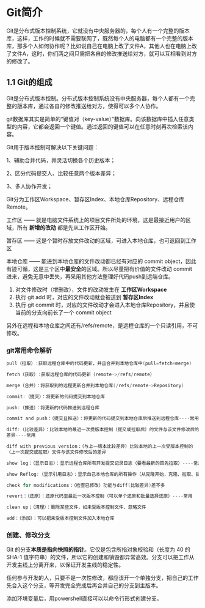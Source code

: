 # Git简介

<!--TOC-->

Git是分布式版本控制系统，它就没有中央服务器的，每个人有一个完整的版本库，这样，工作的时候就不需要联网了，既然每个人的电脑都有一个完整的版本库，那多个人如何协作呢？比如说自己在电脑上改了文件A，其他人也在电脑上改了文件A，这时，你们两之间只需把各自的修改推送给对方，就可以互相看到对方的修改了。

## 1.1 Git的组成

Git是分布式版本控制。分布式版本控制系统没有中央服务器，每个人都有一个完整的版本库，通过各自的修改推送给对方，使得可以多个人协作。

git数据库其实是简单的“键值对（key-value）”数据库。向该数据库中插入任意类型的内容，它都会返回一个键值。通过返回的键值可以在任意时刻再次检索该内容。

Git用于版本控制可解决以下关键问题：

1、辅助合并代码，并灵活切换各个历史版本；

2、区分代码提交人、比较任意两个版本差异；

3、多人协作开发；

Git分为工作区Workspace、暂存区Index、本地仓库Repository、远程仓库Remote。

工作区 —— 就是电脑文件系统上的项目文件所处的环境，这是最接近用户的区域，所有 **新增的改动** 都是先从工作区开始。

暂存区 —— 这是个暂时存放文件改动的区域，可进入本地仓库，也可返回到工作区

本地仓库 —— 能进到本地仓库的文件改动都已经有对应的 commit object，因此有迹可循，这是三个区中**最安全**的区域。所以尽量把有价值的文件改动 commit 进来，避免无意中丢失，再采用其他方法整理好代码push到远端仓库。

1. 对文件修改时（增删改），文件的改动发生在 **工作区Workspace**
2. 执行 git add 时，对应的文件改动就会被送到 **暂存区Index**
3. 执行 git commit 时，对应的文件改动才会进入本地仓库Repository，并且使当前的分支向前长了一个 commit object

另外在远程和本地仓库之间还有/refs/remote，是远程仓库的一个只读引用，不可修改。

### git常用命令解析

```c
pull（拉取）:获取远程仓库中的代码更新，并且合并到本地仓库中(pull=fetch+merge)

fetch（获取）:获取远程仓库的代码更新（remote->/refs/remote）

merge（合并）：将获取到的远程更新合并到本地仓库(/refs/remote->Repository)

commit:（提交）：将更新的代码提交到本地仓库

push:（推送）：将更新的代码推送到远程仓库

commit and push：（提交且推送）：将更新的代码提交到本地仓库后推送到远程仓库----常用

diff:（比较差异）：比较本地的最近一次受版本控制（提交或拉取后）的文件与该文件修改后的
差异----常用

diff with previous version：（与上一版本比较差异）比较本地的上一次受版本控制的
（上一次提交或拉取）文件与该文件修改后的差异

show log：（显示日志）：显示远程仓库所有开发提交记录日志（要看最新的首先拉取）----常用

show Reflog:（显示引用日志）：显示自己本地仓库的所有操作（从克隆开始，克隆、拉取、提交）

check for modifications：（检查已修改）功能与diff(比较差异)差不多

revert：（还原）：还原代码至最近一次版本控制（可以单个还原和批量选择还原）----常用

clean up；（清理）：删除某些文件，如未受版本控制文件、忽略文件

add：（添加）：可以把未受版本控制文件加入本地仓库
```

### 创建、修改分支

 Git 的分支**本质是指向快照的指针**。它仅是包含所指对象校验和（长度为 40 的 SHA-1 值字符串）的文件，所以它的创建和销毁都异常高效。分支可以把工作从开发主线上分离开来，以保证开发主线的稳定性。

任何参与开发的人，只要不是一次性修改，都应该开一个单独分支，把自己的工作先合入这个分支，等开发完全完成后再合并自己的分支到主版本。

添加环境变量后，用powershell直接可以以命令行形式创建分支。
